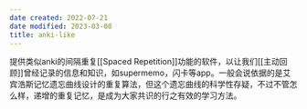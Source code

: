 ```yaml
---
date created: 2022-07-21
date modified: 2023-03-08
title: anki-like
---
```


提供类似anki的间隔重复[[Spaced Repetition]]功能的软件，以让我们[[主动回顾]]曾经记录的信息和知识，如supermemo，闪卡等app。一般会说依据的是艾宾浩斯记忆遗忘曲线设计的重复算法，但这个遗忘曲线的科学性存疑，不过不管怎么样，递增的重复记忆，是成为大家共识的行之有效的学习方法。
